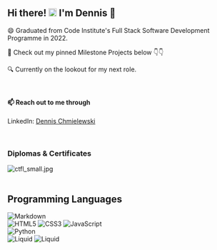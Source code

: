 
<!--
**tetrapak-dev/tetrapak-dev** is a ✨ _special_ ✨ repository because its `README.md` (this file) appears on your GitHub profile.

Here are some ideas to get you started:

- 🔭 I’m currently working on ...

- 👯 I’m looking to collaborate on ...
- 🤔 I’m looking for help with ...
- 💬 Ask me about ...
- 📫 How to reach me: ...
- 😄 Pronouns: ...
- ⚡ Fun fact: ...
-->

## Hi there! <img src="https://media.giphy.com/media/hvRJCLFzcasrR4ia7z/giphy.gif" width="18"> I'm Dennis 🧔

😄 Graduated from Code Institute's Full Stack Software Development Programme in 2022.
   
🌱 Check out my pinned Milestone Projects below 👇👇

🔍 Currently on the lookout for my next role.

<br>

#### 📫 Reach out to me through 
<!-- Portfolio Website: [dennisdev.io](http://dennisdev.io) -->
LinkedIn: [Dennis Chmielewski](https://www.linkedin.com/in/dennischmielewski/)

<br>

### Diplomas & Certificates

![ctfl_small.jpg](https://github.com/tetrapak-dev/tetrapak-dev/blob/main/ctfl_small.jpg)
<br>
<br>

## Programming Languages

![Markdown](https://img.shields.io/badge/Markdown-white?style=for-the-badge&logo=markdown&labelColor=black&color=%23f0f0f0)
<br>
![HTML5](https://img.shields.io/badge/HTML5%20-%23E34F26.svg?&style=for-the-badge&logo=HTML5&logoColor=FFFFFF)
![CSS3](https://img.shields.io/badge/CSS3%20-%231572B6.svg?&style=for-the-badge&logo=CSS3&logoColor=FFFFFF)
![JavaScript](https://img.shields.io/badge/JavaScript%20-%23323330.svg?&style=for-the-badge&logo=JavaScript&logoColor=F7DF1E)
<br>
![Python](https://img.shields.io/badge/Python%20-%23004D7A.svg?&style=for-the-badge&logo=python&logoColor=ffdf76)
<br>
![Liquid](https://img.shields.io/badge/jinja-black?style=for-the-badge&logo=jinja&logoColor=%23B41717&labelColor=black&color=%23323330)
![Liquid](https://img.shields.io/badge/Liquid-%235E8E3E?style=for-the-badge&logo=shopify&logoColor=white)
